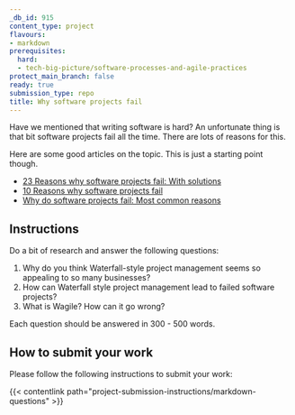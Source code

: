 ```yaml
---
_db_id: 915
content_type: project
flavours:
- markdown
prerequisites:
  hard:
  - tech-big-picture/software-processes-and-agile-practices
protect_main_branch: false
ready: true
submission_type: repo
title: Why software projects fail
---
```


Have we mentioned that writing software is hard? An unfortunate thing is that bit software projects fail all the time. There are lots of reasons for this.

Here are some good articles on the topic. This is just a starting point though.

- [23 Reasons why software projects fail: With solutions](https://www.netsolutions.com/insights/23-reasons-why-software-projects-fail-with-solutions/)
- [10 Reasons why software projects fail](https://www.c-sharpcorner.com/article/10-reasons-why-software-projects-fail/)
- [Why do software projects fail: Most common reasons](https://thecodest.co/blog/why-do-software-projects-fail-most-common-reasons/)

## Instructions 

Do a bit of research and answer the following questions:

1. Why do you think Waterfall-style project management seems so appealing to so many businesses? 
2. How can Waterfall style project management lead to failed software projects?
3. What is Wagile? How can it go wrong?

Each question should be answered in 300 - 500 words. 

## How to submit your work

Please follow the following instructions to submit your work:

{{< contentlink path="project-submission-instructions/markdown-questions" >}}